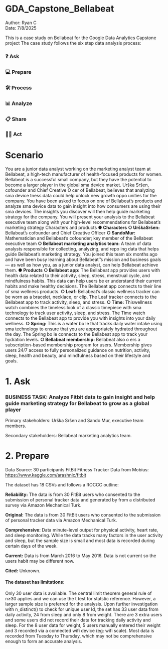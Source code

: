 # GDA_Capstone_Bellabeat
Author: Ryan C   
Date: 7/8/2025  

This is a case study on Bellabeat for the Google Data Analytics Capstone project
The case study follows the six step data analysis process:

### ❓ Ask
### 💻 Prepare
### 🛠 Process
### 📊 Analyze
### 📋 Share
### 🧗‍♀️ Act
# Scenario
You are a junior data analyst working on the marketing analyst team at Bellabeat, a high-tech manufacturer of health-focused
 products for women. Bellabeat is a successful small company, but they have the potential to become a larger player in the
 global sma device market. Urška Sršen, cofounder and Chief Creative O cer of Bellabeat, believes that analyzing sma
 device tness data could help unlock new growth oppo unities for the company. You have been asked to focus on one of
 Bellabeat’s products and analyze sma device data to gain insight into how consumers are using their sma devices. The
 insights you discover will then help guide marketing strategy for the company. You will present your analysis to the Bellabeat
 executive team along with your high-level recommendations for Bellabeat’s marketing strategy 
 Characters and products 
 **● Characters** 
 **○ UrškaSršen:** Bellabeat’s cofounder and Chief Creative Officer 
 **○ SandoMur:** Mathematician and Bellabeat’s cofounder; key member of the Bellabeat executive team 
 **○ Bellabeat marketing analytics team:** A team of data analysts responsible for collecting, analyzing, and repo ing
 data that helps guide Bellabeat’s marketing strategy. You joined this team six months ago and have been busy
 learning about Bellabeat’’s mission and business goals — as well as how you, as a junior data analyst, can help
 Bellabeat achieve them. 
 **● Products** 
 **○ Bellabeat app:** The Bellabeat app provides users with health data related to their activity, sleep, stress,
 menstrual cycle, and mindfulness habits. This data can help users be er understand their current habits and
 make healthy decisions. The Bellabeat app connects to their line of sma wellness products. 
 **○ Leaf:** Bellabeat’s classic wellness tracker can be worn as a bracelet, necklace, or clip. The Leaf tracker connects
 to the Bellabeat app to track activity, sleep, and stress. 
 **○ Time:** Thiswellness watch combines the timeless look of a classic timepiece with sma technology to track user
 activity, sleep, and stress. The Time watch connects to the Bellabeat app to provide you with insights into your
 daily wellness. 
**○ Spring:** This is a water bo le that tracks daily water intake using sma technology to ensure that you are
 appropriately hydrated throughout the day. The Spring bo le connects to the Bellabeat app to track your
 hydration levels. 
 **○ Bellabeat membership:** Bellabeat also o ers a subscription-based membership program for users.
 Membership gives users 24/7 access to fully personalized guidance on nutrition, activity, sleep, health and
 beauty, and mindfulness based on their lifestyle and goals. 
# 1. Ask
###  BUSINESS TASK: Analyze Fitbit data to gain insight and help guide marketing strategy for Bellabeat to grow as a global player
Primary stakeholders: Urška Sršen and Sando Mur, executive team members.

Secondary stakeholders: Bellabeat marketing analytics team.
# 2. Prepare
Data Source: 30 participants FitBit Fitness Tracker Data from Mobius: https://www.kaggle.com/arashnic/fitbit

The dataset has 18 CSVs and follows a ROCCC outline:

**Reliability:** The data is from 30 FitBit users who consented to the submission of personal tracker data and generated by from a distributed survey via Amazon Mechanical Turk.  

**Original:** The data is from 30 FitBit users who consented to the submission of personal tracker data via Amazon Mechanical Turk.  

**Comprehensive:** Data minute-level output for physical activity, heart rate, and sleep monitoring. While the data tracks many factors in the user activity and sleep, but the sample size is small and most data is recorded during certain days of the week.  

**Current:** Data is from March 2016 to May 2016. Data is not current so the users habit may be different now.  

**Cited:** Unknown.  

 #### The dataset has limitations: ####

Only 30 user data is available. The central limit theorem general rule of n≥30 applies and we can use the t test for statstic reference. However, a larger sample size is preferred for the analysis.
Upon further investigation with n_distinct() to check for unique user Id, the set has 33 user data from daily activity, 24 from sleep and only 8 from weight. There are 3 extra users and some users did not record their data for tracking daily activity and sleep.
For the 8 user data for weight, 5 users manually entered their weight and 3 recorded via a connected wifi device (eg: wifi scale).
Most data is recorded from Tuesday to Thursday, which may not be comprehensive enough to form an accurate analysis.
